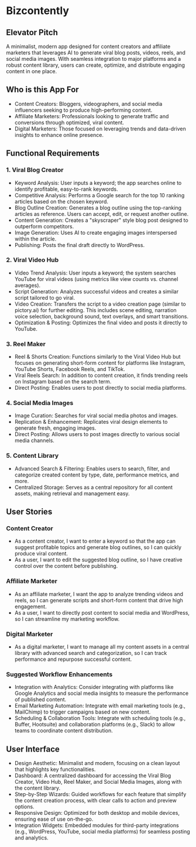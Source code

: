 # Bizcontently

## Elevator Pitch

A minimalist, modern app designed for content creators and affiliate marketers that leverages AI to generate viral blog posts, videos, reels, and social media images. With seamless integration to major platforms and a robust content library, users can create, optimize, and distribute engaging content in one place.

## Who is this App For

- Content Creators: Bloggers, videographers, and social media influencers seeking to produce high-performing content.
- Affiliate Marketers: Professionals looking to generate traffic and conversions through optimized, viral content.
- Digital Marketers: Those focused on leveraging trends and data-driven insights to enhance online presence.

## Functional Requirements

### 1. Viral Blog Creator

- Keyword Analysis: User inputs a keyword; the app searches online to identify profitable, easy-to-rank keywords.
- Competitive Analysis: Performs a Google search for the top 10 ranking articles based on the chosen keyword.
- Blog Outline Creation: Generates a blog outline using the top-ranking articles as reference. Users can accept, edit, or request another outline.
- Content Generation: Creates a "skyscraper" style blog post designed to outperform competitors.
- Image Generation: Uses AI to create engaging images interspersed within the article.
- Publishing: Posts the final draft directly to WordPress.

### 2. Viral Video Hub

- Video Trend Analysis: User inputs a keyword; the system searches YouTube for viral videos (using metrics like view counts vs. channel averages).
- Script Generation: Analyzes successful videos and creates a similar script tailored to go viral.
- Video Creation: Transfers the script to a video creation page (similar to pictory.ai) for further editing. This includes scene editing, narration voice selection, background sound, text overlays, and smart transitions.
- Optimization & Posting: Optimizes the final video and posts it directly to YouTube.

### 3. Reel Maker

- Reel & Shorts Creation: Functions similarly to the Viral Video Hub but focuses on generating short-form content for platforms like Instagram, YouTube Shorts, Facebook Reels, and TikTok.
- Viral Reels Search: In addition to content creation, it finds trending reels on Instagram based on the search term.
- Direct Posting: Enables users to post directly to social media platforms.

### 4. Social Media Images

- Image Curation: Searches for viral social media photos and images.
- Replication & Enhancement: Replicates viral design elements to generate fresh, engaging images.
- Direct Posting: Allows users to post images directly to various social media channels.

### 5. Content Library

- Advanced Search & Filtering: Enables users to search, filter, and categorize created content by type, date, performance metrics, and more.
- Centralized Storage: Serves as a central repository for all content assets, making retrieval and management easy.

## User Stories

### Content Creator

- As a content creator, I want to enter a keyword so that the app can suggest profitable topics and generate blog outlines, so I can quickly produce viral content.
- As a user, I want to edit the suggested blog outline, so I have creative control over the content before publishing.

### Affiliate Marketer

- As an affiliate marketer, I want the app to analyze trending videos and reels, so I can generate scripts and short-form content that drive high engagement.
- As a user, I want to directly post content to social media and WordPress, so I can streamline my marketing workflow.

### Digital Marketer

- As a digital marketer, I want to manage all my content assets in a central library with advanced search and categorization, so I can track performance and repurpose successful content.

### Suggested Workflow Enhancements

- Integration with Analytics: Consider integrating with platforms like Google Analytics and social media insights to measure the performance of published content.
- Email Marketing Automation: Integrate with email marketing tools (e.g., MailChimp) to trigger campaigns based on new content.
- Scheduling & Collaboration Tools: Integrate with scheduling tools (e.g., Buffer, Hootsuite) and collaboration platforms (e.g., Slack) to allow teams to coordinate content distribution.

## User Interface

- Design Aesthetic: Minimalist and modern, focusing on a clean layout that highlights key functionalities.
- Dashboard: A centralized dashboard for accessing the Viral Blog Creator, Video Hub, Reel Maker, and Social Media Images, along with the content library.
- Step-by-Step Wizards: Guided workflows for each feature that simplify the content creation process, with clear calls to action and preview options.
- Responsive Design: Optimized for both desktop and mobile devices, ensuring ease of use on-the-go.
- Integration Widgets: Embedded modules for third-party integrations (e.g., WordPress, YouTube, social media platforms) for seamless posting and analytics.
